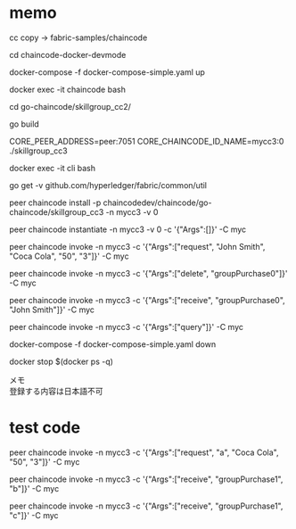 # memo

cc copy → fabric-samples/chaincode

cd chaincode-docker-devmode

docker-compose -f docker-compose-simple.yaml up

docker exec -it chaincode bash

cd go-chaincode/skillgroup_cc2/

go build

CORE_PEER_ADDRESS=peer:7051 CORE_CHAINCODE_ID_NAME=mycc3:0 ./skillgroup_cc3

docker exec -it cli bash

go get -v github.com/hyperledger/fabric/common/util

peer chaincode install -p chaincodedev/chaincode/go-chaincode/skillgroup_cc3 -n mycc3 -v 0

peer chaincode instantiate -n mycc3 -v 0 -c '{"Args":[]}' -C myc

peer chaincode invoke -n mycc3 -c '{"Args":["request", "John Smith", "Coca Cola", "50", "3"]}' -C myc

peer chaincode invoke -n mycc3 -c '{"Args":["delete", "groupPurchase0"]}' -C myc

peer chaincode invoke -n mycc3 -c '{"Args":["receive", "groupPurchase0", "John Smith"]}' -C myc

peer chaincode invoke -n mycc3 -c '{"Args":["query"]}' -C myc

docker-compose -f docker-compose-simple.yaml down

docker stop $(docker ps -q)

メモ      
登録する内容は日本語不可



# test code

peer chaincode invoke -n mycc3 -c '{"Args":["request", "a", "Coca Cola", "50", "3"]}' -C myc

peer chaincode invoke -n mycc3 -c '{"Args":["receive", "groupPurchase1", "b"]}' -C myc

peer chaincode invoke -n mycc3 -c '{"Args":["receive", "groupPurchase1", "c"]}' -C myc